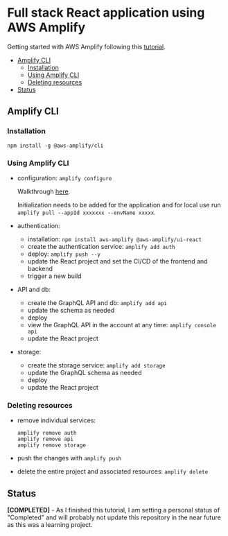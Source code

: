 # Full stack React application using AWS Amplify

Getting started with AWS Amplify following this [tutorial](https://aws.amazon.com/getting-started/hands-on/build-react-app-amplify-graphql/).

- [Amplify CLI](#amplify-cli)
  - [Installation](#installation)
  - [Using Amplify CLI](#using-amplify-cli)
  - [Deleting resources](#deleting-resources)
- [Status](#status)

## Amplify CLI

### Installation

`npm install -g @aws-amplify/cli`

### Using Amplify CLI

- configuration:
  `amplify configure`

  Walkthrough [here](https://www.youtube.com/watch?v=fWbM5DLh25U).

  Initialization needs to be added for the application and for local use run `amplify pull --appId xxxxxxx --envName xxxxx`.

- authentication:

  - installation: `npm install aws-amplify @aws-amplify/ui-react`
  - create the authentication service: `amplify add auth`
  - deploy: `amplify push --y`
  - update the React project and set the CI/CD of the frontend and backend
  - trigger a new build

- API and db:

  - create the GraphQL API and db: `amplify add api`
  - update the schema as needed
  - deploy
  - view the GraphQL API in the account at any time: `amplify console api`
  - update the React project

- storage:

  - create the storage service: `amplify add storage`
  - update the GraphQL schema as needed
  - deploy
  - update the React project

### Deleting resources

- remove individual services:

  ```
  amplify remove auth
  amplify remove api
  amplify remove storage
  ```

- push the changes with `amplify push`
- delete the entire project and associated resources:
  `amplify delete`

## Status

**[COMPLETED]** - As I finished this tutorial, I am setting a personal status of "Completed" and will probably not update this repository in the near future as this was a learning project.
